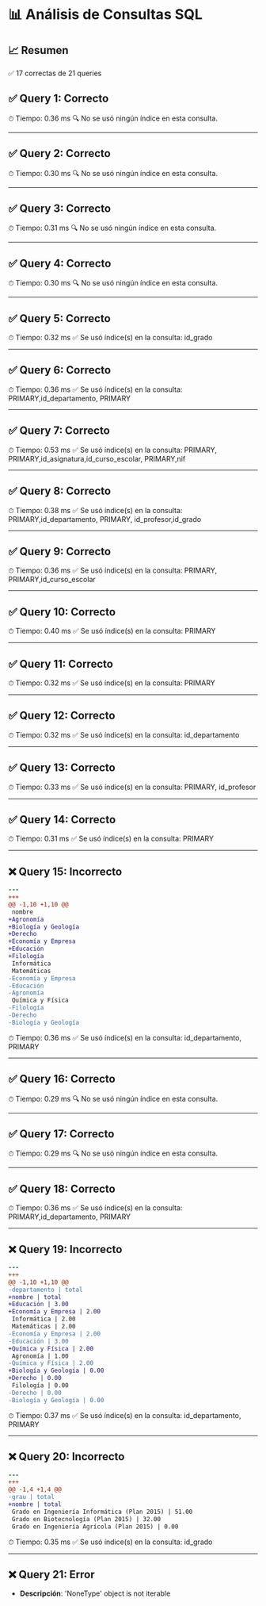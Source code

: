 # 📊 Análisis de Consultas SQL


## 📈 Resumen
✅ 17 correctas de 21 queries

## ✅ Query 1: Correcto

⏱ Tiempo: 0.36 ms
🔍 No se usó ningún índice en esta consulta.

---

## ✅ Query 2: Correcto

⏱ Tiempo: 0.30 ms
🔍 No se usó ningún índice en esta consulta.

---

## ✅ Query 3: Correcto

⏱ Tiempo: 0.31 ms
🔍 No se usó ningún índice en esta consulta.

---

## ✅ Query 4: Correcto

⏱ Tiempo: 0.30 ms
🔍 No se usó ningún índice en esta consulta.

---

## ✅ Query 5: Correcto

⏱ Tiempo: 0.32 ms
✅ Se usó índice(s) en la consulta: id_grado

---

## ✅ Query 6: Correcto

⏱ Tiempo: 0.36 ms
✅ Se usó índice(s) en la consulta: PRIMARY,id_departamento, PRIMARY

---

## ✅ Query 7: Correcto

⏱ Tiempo: 0.53 ms
✅ Se usó índice(s) en la consulta: PRIMARY, PRIMARY,id_asignatura,id_curso_escolar, PRIMARY,nif

---

## ✅ Query 8: Correcto

⏱ Tiempo: 0.38 ms
✅ Se usó índice(s) en la consulta: PRIMARY,id_departamento, PRIMARY, id_profesor,id_grado

---

## ✅ Query 9: Correcto

⏱ Tiempo: 0.36 ms
✅ Se usó índice(s) en la consulta: PRIMARY, PRIMARY,id_curso_escolar

---

## ✅ Query 10: Correcto

⏱ Tiempo: 0.40 ms
✅ Se usó índice(s) en la consulta: PRIMARY

---

## ✅ Query 11: Correcto

⏱ Tiempo: 0.32 ms
✅ Se usó índice(s) en la consulta: PRIMARY

---

## ✅ Query 12: Correcto

⏱ Tiempo: 0.32 ms
✅ Se usó índice(s) en la consulta: id_departamento

---

## ✅ Query 13: Correcto

⏱ Tiempo: 0.33 ms
✅ Se usó índice(s) en la consulta: PRIMARY, id_profesor

---

## ✅ Query 14: Correcto

⏱ Tiempo: 0.31 ms
✅ Se usó índice(s) en la consulta: PRIMARY

---

## ❌ Query 15: Incorrecto
```diff
--- 
+++ 
@@ -1,10 +1,10 @@
 nombre
+Agronomía
+Biología y Geología
+Derecho
+Economía y Empresa
+Educación
+Filología
 Informática
 Matemáticas
-Economía y Empresa
-Educación
-Agronomía
 Química y Física
-Filología
-Derecho
-Biología y Geología
```

⏱ Tiempo: 0.36 ms
✅ Se usó índice(s) en la consulta: id_departamento, PRIMARY

---

## ✅ Query 16: Correcto

⏱ Tiempo: 0.29 ms
🔍 No se usó ningún índice en esta consulta.

---

## ✅ Query 17: Correcto

⏱ Tiempo: 0.29 ms
🔍 No se usó ningún índice en esta consulta.

---

## ✅ Query 18: Correcto

⏱ Tiempo: 0.36 ms
✅ Se usó índice(s) en la consulta: PRIMARY,id_departamento, PRIMARY

---

## ❌ Query 19: Incorrecto
```diff
--- 
+++ 
@@ -1,10 +1,10 @@
-departamento | total
+nombre | total
+Educación | 3.00
+Economía y Empresa | 2.00
 Informática | 2.00
 Matemáticas | 2.00
-Economía y Empresa | 2.00
-Educación | 3.00
+Química y Física | 2.00
 Agronomía | 1.00
-Química y Física | 2.00
+Biología y Geología | 0.00
+Derecho | 0.00
 Filología | 0.00
-Derecho | 0.00
-Biología y Geología | 0.00
```

⏱ Tiempo: 0.37 ms
✅ Se usó índice(s) en la consulta: id_departamento, PRIMARY

---

## ❌ Query 20: Incorrecto
```diff
--- 
+++ 
@@ -1,4 +1,4 @@
-grau | total
+nombre | total
 Grado en Ingeniería Informática (Plan 2015) | 51.00
 Grado en Biotecnología (Plan 2015) | 32.00
 Grado en Ingeniería Agrícola (Plan 2015) | 0.00
```

⏱ Tiempo: 0.35 ms
✅ Se usó índice(s) en la consulta: id_grado

---

## ❌ Query 21: Error
- **Descripción**: 'NoneType' object is not iterable

